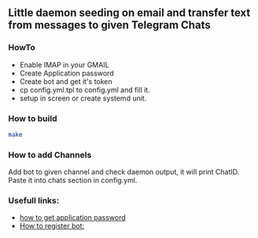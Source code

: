 ## Little daemon seeding on email and transfer text from messages to given Telegram Chats
### HowTo
* Enable IMAP in your GMAIL
* Create Application password
* Create bot and get it's token 
* cp config.yml.tpl to config.yml and fill it.
* setup in screen or create systemd unit.

### How to build 

```bash
make
```

### How to add Channels

Add bot to given channel and check daemon output, it will print ChatID. Paste it into chats section in config.yml.

### Usefull links:

* [how to get application password](https://devanswers.co/outlook-and-gmail-problem-application-specific-password-required/)
* [How to register bot:](https://core.telegram.org/bots)

